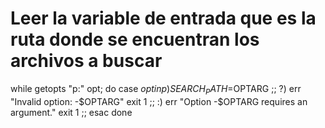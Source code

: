 # Leer la variable de entrada que es la ruta donde se encuentran los archivos a buscar
while getopts "p:" opt; do
        case $opt in
                p)
                        SEARCH_PATH=$OPTARG
                        ;;
                \?)
                        err "Invalid option: -$OPTARG"
                        exit 1
                        ;;
                :)
                        err "Option -$OPTARG requires an argument."
                        exit 1
                        ;;
        esac
done
